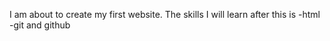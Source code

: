 I am about to create my first website. 
The skills I will learn after this is 
-html
-git and github

